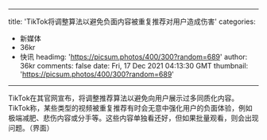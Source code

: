 
---
title: 'TikTok将调整算法以避免负面内容被重复推荐对用户造成伤害'
categories: 
 - 新媒体
 - 36kr
 - 快讯
headimg: 'https://picsum.photos/400/300?random=689'
author: 36kr
comments: false
date: Fri, 17 Dec 2021 04:13:30 GMT
thumbnail: 'https://picsum.photos/400/300?random=689'
---

<div>   
TikTok在其官网宣布，将调整推荐算法以避免向用户展示过多同质化内容。TikTok称，某些类型的视频被重复推荐有时会无意中强化用户的负面体验，例如极端减肥、悲伤内容或分手等。这些内容单独看还好，但如果批量观看，则会出现问题。（界面）  
</div>
            